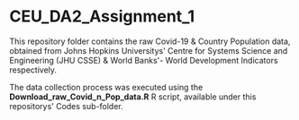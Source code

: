 # CEU_DA2_Assignment_1

This repository folder contains the raw Covid-19 & Country Population data, obtained from Johns Hopkins Universitys' Centre for Systems Science and Engineering (JHU CSSE) & World Banks'- World Development Indicators respectively.

The data collection process was executed using the **Download_raw_Covid_n_Pop_data.R** R script, available under this repositorys' Codes sub-folder.
